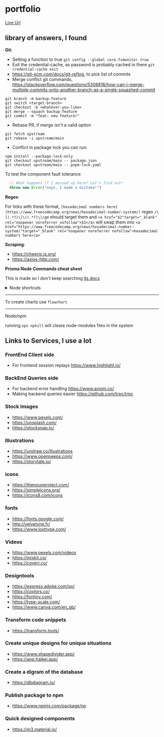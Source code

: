 # portfolio

[Live Url](https://sboonny.vercel.app/)
 
## library of answers, I found

**Git**:

- Setting a function to true `git config --global core.fsmonitor true`
- Exit the credential-cache, as password is probably cached in there `git credential-cache exit`
- https://git-scm.com/docs/git-reflog, to pick list of commits
- Merge conflict git commands, https://stackoverflow.com/questions/5308816/how-can-i-merge-multiple-commits-onto-another-branch-as-a-single-squashed-commit
   
```console
git branch -m backup-feature
git switch <target-branch>
git checkout -b <whatever-you-like>
git merge --squash backup-feature
git commit -m "feat: new feature!"
```

- Rebase PR, if merge isn't a valid option

```console
git fetch upstream
git rebase -i upstream/main
```

- Conflict in package lock you can run:

```console
npm install --package-lock-only
git checkout upstream/main -- package.json
git checkout upstream/main -- pnpm-lock.yaml
```

To test the component fault tolerance

```ts
  // What happens if I messed up here? Let's find out!
  throw new Error("oops, I made a mistake!")
```

**Regex**:

For links with these format, `[hexadecimal numbers here](https://www.freecodecamp.org/news/hexadecimal-number-system/)` regex `/\[(.*?)\]\((.*?)\)/gm` should target them and `<a href="$2"target="_blank" rel="noopener noreferrer nofollow">$1</a>` will swap them into `<a href="https://www.freecodecamp.org/news/hexadecimal-number-system/"target="_blank" rel="noopener noreferrer nofollow">hexadecimal numbers here</a>`


**Scraping**:

- https://cheerio.js.org/
- https://axios-http.com/

**Prisma Node Commands cheat sheet**

This is made so I don't keep searching [its docs](https://www.prisma.io/docs/guides)

<details>
 <summary>Node shortcuts</summary>

---

create a migration

```nodejs
npx prisma migrate dev --name `migrate name`
```

to create a draft migration

```nodejs
npx prisma migrate dev --name `migrate name` --create-only
```

migrations to databases that already exist and cannot be reset

```nodejs
npx prisma migrate deploy
```

migration that should be ignored

```nodejs
npx prisma migrate resolve --applied `migrate name here`
```

get to the data model of failed modal

```nodejs
prisma migrate diff
```

</details>


---

To create charts use `flowchart`

---

Node/npm

running `npx npkill` will cleare node-modules files in the system

## Links to Services, I use a lot

### FrontEnd Client side

- For frontend session replays https://www.highlight.io/

### BackEnd Queries side

- For backend error handling https://www.axiom.co/
- Making backend queries easier https://github.com/trpc/trpc

### Stock Images

- https://www.pexels.com/
- https://unsplash.com/
- https://stocksnap.io/

### Illustrations

- https://undraw.co/illustrations
- https://www.openpeeps.com/
- https://storytale.io/

### icons

- https://thenounproject.com/
- https://simpleicons.org/
- https://icons8.com/icons

### fonts 

- https://fonts.google.com/
- http://velvetyne.fr/
- https://www.losttype.com/

### Videos

- https://www.pexels.com/videos
- https://mixkit.co/
- https://coverr.co/

### Designtools 

- https://express.adobe.com/sp/
- https://coolors.co/
- https://fontjoy.com/
- https://type-scale.com/
- https://www.canva.com/en_gb/

### Transform code snippets

- https://transform.tools/

### Create unique designs for unique situations

- https://www.shapedivider.app/
- https://app.haikei.app/

### Create a digram of the database

- https://dbdiagram.io/

### Publish package to npm

- https://www.npmjs.com/package/np

### Quick designed components 

- https://m3.material.io/
